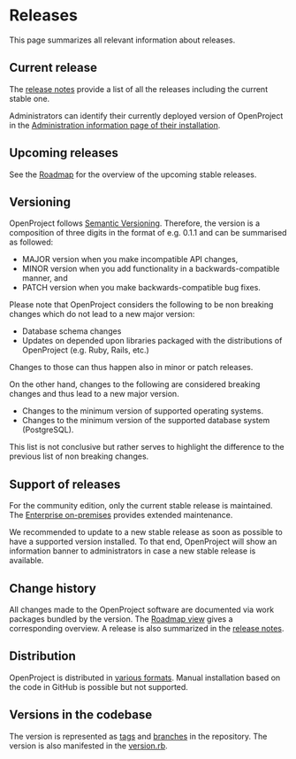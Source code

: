 # Releases

This page summarizes all relevant information about releases.

## Current release

The [release notes](../../release-notes/) provide a list of all the releases including the current stable one.

Administrators can identify their currently deployed version of OpenProject in the [Administration information page of their installation](../../system-admin-guide/information).

## Upcoming releases

See the [Roadmap](https://community.openproject.com/projects/openproject/roadmap) for the overview of the upcoming stable releases.

## Versioning

OpenProject follows [Semantic Versioning](https://semver.org/).
Therefore, the version is a composition of three digits in the format of e.g. 0.1.1 and can be summarised as followed:
  * MAJOR version when you make incompatible API changes,
  * MINOR version when you add functionality in a backwards-compatible manner, and
  * PATCH version when you make backwards-compatible bug fixes.

Please note that OpenProject considers the following to be non breaking changes which do not lead to a new major version:
* Database schema changes
* Updates on depended upon libraries packaged with the distributions of OpenProject (e.g. Ruby, Rails, etc.)

Changes to those can thus happen also in minor or patch releases.

On the other hand, changes to the following are considered breaking changes and thus lead to a new major version.
* Changes to the minimum version of supported operating systems.
* Changes to the minimum version of the supported database system (PostgreSQL).

This list is not conclusive but rather serves to highlight the difference to the previous list of non breaking changes.

## Support of releases

For the community edition, only the current stable release is maintained. The [Enterprise on-premises](https://www.openproject.org/enterprise-edition) provides extended maintenance.

We recommended to update to a new stable release as soon as possible to have a supported version installed. To that end, OpenProject will show an information banner to administrators in case a new stable release is available.


## Change history

All changes made to the OpenProject software are documented via work packages bundled by the version. The [Roadmap view](https://community.openproject.com/projects/openproject/roadmap) gives a corresponding overview. A release is also summarized in the [release notes](../../release-notes/).

## Distribution

OpenProject is distributed in [various formats](../../installation-and-operations/installation/). Manual installation based on the code in GitHub is possible but not supported.

## Versions in the codebase

The version is represented as [tags](../git-workflow#tagging) and [branches](../git-workflow#branching-model) in the repository. The version is also manifested in the [version.rb](https://github.com/opf/openproject/blob/dev/lib/open_project/version.rb).
